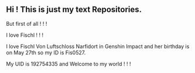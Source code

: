 ## Hi ! This is just my text Repositories.

But first of all ! ! !  

I love Fischl ! ! !  

I love Fischl Von Luftschloss Narfidort in Genshin Impact and her birthday is on May 27th so my ID is Fis0527.

My UID is 192754335 and Welcome to my world ! ! !

